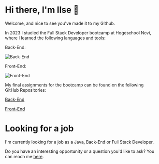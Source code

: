 # Hi there, I'm Ilse 👋

Welcome, and nice to see you've made it to my Github. 



In 2023 I studied the Full Stack Developer bootcamp at Hogeschool Novi, where I learned the following languages and tools: 

Back-End:

![Back-End](https://skillicons.dev/icons?i=java,spring,postgres,postman,maven,github,idea&theme=dark)

Front-End:

![Front-End](https://skillicons.dev/icons?i=css,html,js,react,figma,&theme=dark)



My final assignments for the bootcamp can be found on the following GitHub Repositories: 

[Back-End](https://github.com/IlsevNierop/WorkshopHub_Eindopdracht_Back-End)

[Front-End](https://github.com/IlsevNierop/WorkshopHub_Eindopdracht_Front-End)


# Looking for a job

I'm currently looking for a job as a Java, Back-End or Full Stack Developer. 

Do you have an interesting opportunity or a question you'd like to ask? You can reach me [here](https://www.linkedin.com/in/ilse-van-nierop-20716224/).





